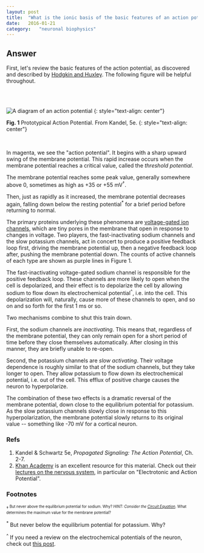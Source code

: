 ```yaml
---
layout: post
title:	"What is the ionic basis of the basic features of an action potential?"
date:	2016-01-21
category:	"neuronal biophysics"
---
```

## Answer

First, let's review the basic features of the action potential, as discovered and described by
[Hodgkin and Huxley]({{site.url}}{{site.baseurl}}/92iii).
The following figure will be helpful throughout.

<br><br>

![A diagram of an action potential]({{site.url}}{{site.baseurl}}/images/actionPotential.png)
{: style="text-align: center"}

**Fig. 1** Prototypical Action Potential. From Kandel, 5e.
{: style="text-align: center"}

<br>

In magenta, we see the "action potential".
It begins with a sharp upward swing of the membrane potential.
This rapid increase occurs when the membrane potential reaches
a critical value, called the *threshold potential*.

The membrane potential reaches some peak value,
generally somewhere above 0,
sometimes as high as +35 or +55 mV<sup>†</sup>.

Then, just as rapidly as it increased, the membrane potential
decreases again, falling down below the resting potential<sup>*</sup>
for a brief period before returning to normal.

The primary proteins underlying these phenomena are
[voltage-gated ion channels]({{site.url}}{site.baseurl}}/20),
which are tiny pores in the membrane that open in response to changes in voltage.
Two players, the fast-inactivating sodium channels and the slow potassium channels,
act in concert to produce a positive feedback loop first,
driving the membrane potential up, then a negative feedback loop after,
pushing the membrane potential down.
The counts of active channels of each type are shown as purple lines in Figure 1.

The fast-inactivating voltage-gated sodium channel is responsible for the positive feedback loop.
These channels are more likely to open when the cell is depolarized,
and their effect is to depolarize the cell by allowing sodium to
flow down its electrochemical potential<sup>^</sup>,
i.e. into the cell.
This depolarization will, naturally, cause more of these channels to open,
and so on and so forth for the first 1 ms or so.

Two mechanisms combine to shut this train down.

First, the sodium channels are *inactivating*.
This means that, regardless of the membrane potential,
they can only remain open for a short period of time before
they close themselves automatically.
After closing in this manner, they are briefly unable to re-open.

Second, the potassium channels are *slow activating*.
Their voltage dependence is roughly similar to that of the sodium channels,
but they take longer to open.
They allow potassium to flow down its electrochemical potential,
i.e. out of the cell.
This efflux of positive charge causes the neuron to hyperpolarize.

The combination of these two effects is a dramatic reversal of the membrane potential,
down close to the equilibrium potential for potassium.
As the slow potassium channels slowly close in response to this hyperpolarization,
the membrane potential slowly returns to its original value --
something like -70 mV for a cortical neuron.

### Refs

1. Kandel & Schwartz 5e, _Propagated Signaling: The Action Potential_, Ch. 2-7.
1. [Khan Academy](khanacademy.org) is an excellent resource for this material.
Check out their [lectures on the nervous system](https://www.khanacademy.org/science/health-and-medicine/nervous-system-and-sensory-infor),
in particular on "Electrotonic and Action Potential".

### Footnotes

<sup>†<sup> But never above the equilibrium potential for sodium. Why?
*HINT: Consider the [Circuit Equation]({{site.url}}{{site.baseurl}}/22)*.
What determines the maximum value for the membrane potential?

<sup>*</sup> But never below the equilibrium potential for potassium. Why?

<sup>^</sup> If you need a review on the electrochemical potentials of the neuron,
check out [this post]({{site.url}}{site.baseurl}}/22).
